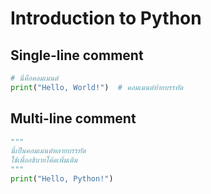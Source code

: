 # Introduction to Python


## Single-line comment
```py linenums="1"
# นี่คือคอมเมนต์
print("Hello, World!")  # คอมเมนต์ท้ายบรรทัด
```


## Multi-line comment
```py linenums="1"
"""
นี่เป็นคอมเมนต์หลายบรรทัด
ใช้เพื่ออธิบายโค้ดเพิ่มเติม
"""
print("Hello, Python!")
```
